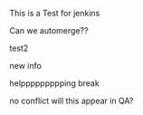 
This is a Test for jenkins

Can we automerge??

test2

new info

helppppppppping break

no conflict
will this appear in QA?
